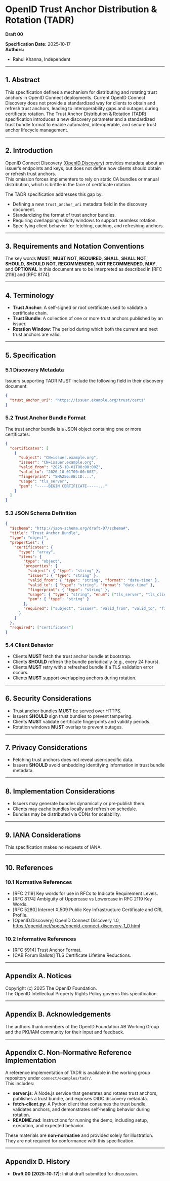 # OpenID Trust Anchor Distribution & Rotation (TADR)  
**Draft 00**

**Specification Date:** 2025‑10‑17  
**Authors:**  
- Rahul Khanna, Independent  

---

## 1. Abstract
This specification defines a mechanism for distributing and rotating trust anchors in OpenID Connect deployments. Current OpenID Connect Discovery does not provide a standardized way for clients to obtain and refresh trust anchors, leading to interoperability gaps and outages during certificate rotation. The Trust Anchor Distribution & Rotation (TADR) specification introduces a new discovery parameter and a standardized trust bundle format to enable automated, interoperable, and secure trust anchor lifecycle management.

---

## 2. Introduction
OpenID Connect Discovery ([OpenID.Discovery](https://openid.net/specs/openid-connect-discovery-1_0.html)) provides metadata about an issuer’s endpoints and keys, but does not define how clients should obtain or refresh trust anchors.  
This omission forces implementers to rely on static CA bundles or manual distribution, which is brittle in the face of certificate rotation.  

The TADR specification addresses this gap by:  
- Defining a new `trust_anchor_uri` metadata field in the discovery document.  
- Standardizing the format of trust anchor bundles.  
- Requiring overlapping validity windows to support seamless rotation.  
- Specifying client behavior for fetching, caching, and refreshing anchors.  

---

## 3. Requirements and Notation Conventions
The key words **MUST**, **MUST NOT**, **REQUIRED**, **SHALL**, **SHALL NOT**, **SHOULD**, **SHOULD NOT**, **RECOMMENDED**, **NOT RECOMMENDED**, **MAY**, and **OPTIONAL** in this document are to be interpreted as described in [RFC 2119] and [RFC 8174].

---

## 4. Terminology
- **Trust Anchor**: A self‑signed or root certificate used to validate a certificate chain.  
- **Trust Bundle**: A collection of one or more trust anchors published by an issuer.  
- **Rotation Window**: The period during which both the current and next trust anchors are valid.  

---

## 5. Specification

### 5.1 Discovery Metadata
Issuers supporting TADR MUST include the following field in their discovery document:

```json
{
  "trust_anchor_uri": "https://issuer.example.org/trust/certs"
}
```

### 5.2 Trust Anchor Bundle Format
The trust anchor bundle is a JSON object containing one or more certificates:

```json
{
  "certificates": [
    {
      "subject": "CN=issuer.example.org",
      "issuer": "CN=issuer.example.org",
      "valid_from": "2025-10-01T00:00:00Z",
      "valid_to": "2026-10-01T00:00:00Z",
      "fingerprint": "SHA256:AB:CD:...",
      "usage": "tls_server",
      "pem": "-----BEGIN CERTIFICATE-----..."
    }
  ]
}
```

### 5.3 JSON Schema Definition
```json
{
  "$schema": "http://json-schema.org/draft-07/schema#",
  "title": "Trust Anchor Bundle",
  "type": "object",
  "properties": {
    "certificates": {
      "type": "array",
      "items": {
        "type": "object",
        "properties": {
          "subject": { "type": "string" },
          "issuer": { "type": "string" },
          "valid_from": { "type": "string", "format": "date-time" },
          "valid_to": { "type": "string", "format": "date-time" },
          "fingerprint": { "type": "string" },
          "usage": { "type": "string", "enum": ["tls_server", "tls_client", "ca"] },
          "pem": { "type": "string" }
        },
        "required": ["subject", "issuer", "valid_from", "valid_to", "fingerprint", "pem"]
      }
    }
  },
  "required": ["certificates"]
}
```

### 5.4 Client Behavior
- Clients **MUST** fetch the trust anchor bundle at bootstrap.  
- Clients **SHOULD** refresh the bundle periodically (e.g., every 24 hours).  
- Clients **MUST** retry with a refreshed bundle if a TLS validation error occurs.  
- Clients **MUST** support overlapping anchors during rotation.  

---

## 6. Security Considerations
- Trust anchor bundles **MUST** be served over HTTPS.  
- Issuers **SHOULD** sign trust bundles to prevent tampering.  
- Clients **MUST** validate certificate fingerprints and validity periods.  
- Rotation windows **MUST** overlap to prevent outages.  

---

## 7. Privacy Considerations
- Fetching trust anchors does not reveal user‑specific data.  
- Issuers **SHOULD** avoid embedding identifying information in trust bundle metadata.  

---

## 8. Implementation Considerations
- Issuers may generate bundles dynamically or pre‑publish them.  
- Clients may cache bundles locally and refresh on schedule.  
- Bundles may be distributed via CDNs for scalability.  

---

## 9. IANA Considerations
This specification makes no requests of IANA.

---

## 10. References

### 10.1 Normative References
- [RFC 2119] Key words for use in RFCs to Indicate Requirement Levels.  
- [RFC 8174] Ambiguity of Uppercase vs Lowercase in RFC 2119 Key Words.  
- [RFC 5280] Internet X.509 Public Key Infrastructure Certificate and CRL Profile.  
- [OpenID.Discovery] OpenID Connect Discovery 1.0, <https://openid.net/specs/openid-connect-discovery-1_0.html>  

### 10.2 Informative References
- [RFC 5914] Trust Anchor Format.  
- [CAB Forum Ballots] TLS Certificate Lifetime Reductions.  

---

## Appendix A. Notices
Copyright (c) 2025 The OpenID Foundation.  
The OpenID Intellectual Property Rights Policy governs this specification.  

---

## Appendix B. Acknowledgements
The authors thank members of the OpenID Foundation AB Working Group and the PKI/IAM community for their input and feedback.  

---

## Appendix C. Non‑Normative Reference Implementation
A reference implementation of TADR is available in the working group repository under `connect/examples/tadr/`.  
This includes:  
- **server.js**: A Node.js service that generates and rotates trust anchors, publishes a trust bundle, and exposes OIDC discovery metadata.  
- **fetch-client.py**: A Python client that consumes the trust bundle, validates anchors, and demonstrates self‑healing behavior during rotation.  
- **README.md**: Instructions for running the demo, including setup, execution, and expected behavior.  

These materials are **non‑normative** and provided solely for illustration. They are not required for conformance with this specification.

---

## Appendix D. History
- **Draft 00 (2025‑10‑17)**: Initial draft submitted for discussion.  

